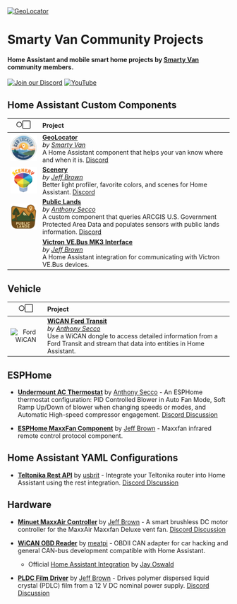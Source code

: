 <a href="https://www.youtube.com/@SmartyVan" target="_blank">
  <img width="150" alt="GeoLocator" src="https://avatars.githubusercontent.com/u/186000570?raw=true"/>
</a>

# Smarty Van Community Projects
#### Home Assistant and mobile smart home projects by [Smarty Van](https://www.youtube.com/@SmartyVan) community members.

[![Join our Discord](https://img.shields.io/discord/1303421267545821245?label=Join%20Discord&logo=discord)](https://discord.gg/3rqeqES3zP)
[![YouTube](https://img.shields.io/badge/YouTube-Smarty%20Van-red?logo=youtube&logoColor=white)](https://www.youtube.com/@SmartyVan)

## Home Assistant Custom Components

| ⚪️⬜️ | Project |
|:-----:|:---------|
| <img width="100" alt="GeoLocator" src="https://github.com/SmartyVan/hass-geolocator/blob/main/logo/icon.png?raw=true"/> | **[GeoLocator](https://github.com/SmartyVan/hass-geolocator)**<br>*by [Smarty Van](https://github.com/SmartyVan)*<br>A Home Assistant component that helps your van know where and when it is. [Discord](https://discord.com/channels/1303421267545821245/1366772230465388614) |
| <img width="100" alt="Scenery" src="https://github.com/j9brown/scenery/blob/main/assets/brand/icon.png?raw=true"/> | **[Scenery](https://github.com/j9brown/scenery)**<br>*by [Jeff Brown](https://github.com/j9brown)*<br>Better light profiler, favorite colors, and scenes for Home Assistant. [Discord](https://discord.com/channels/1303421267545821245/1365608918738407495) |
| <img width="100" alt="Public Lands" src="https://github.com/anthonysecco/public-lands-ha-sensor/blob/main/logo/icon.png?raw=true"/> | **[Public Lands](https://github.com/anthonysecco/public-lands-ha-sensor)**<br>*by [Anthony Secco](https://github.com/anthonysecco)*<br>A custom component that queries ARCGIS U.S. Government Protected Area Data and populates sensors with public lands information. [Discord](https://discord.com/channels/1303421267545821245/1380666972215181432) |
| | [**Victron VE.Bus MK3 Interface**](https://github.com/j9brown/victron-mk3-hass)<br>*by [Jeff Brown](https://github.com/j9brown)*<br>A Home Assistant integration for communicating with Victron VE.Bus devices.|

## Vehicle

| ⚪️⬜️ | Project |
|:-----:|:---------|
| <img width="100" alt="Ford WiCAN" src="https://github.com/anthonysecco/WiCAN-Ford-Transit/blob/main/logo/logo_large.png?raw=true"/> | **[WiCAN Ford Transit](https://github.com/anthonysecco/WiCAN-Ford-Transit)**<br>*by [Anthony Secco](https://github.com/anthonysecco)*<br>Use a WiCAN dongle to access detailed information from a Ford Transit and stream that data into entities in Home Assistant. |


## ESPHome

- [**Undermount AC Thermostat**](https://github.com/anthonysecco/undermount-ac-esphome-thermostat) by [Anthony Secco](https://github.com/anthonysecco) - An ESPHome thermostat configuration: PID Controlled Blower in Auto Fan Mode, Soft Ramp Up/Down of blower when changing speeds or modes, and Automatic High-speed compressor engagement. [Discord Discussion](https://discord.com/channels/1303421267545821245/1373870540334301315)

- [**ESPHome MaxxFan Component**](https://github.com/j9brown/esphome-maxxfan-protocol) by [Jeff Brown](https://github.com/j9brown) - Maxxfan infrared remote control protocol component.

## Home Assistant YAML Configurations

- [**Teltonika Rest API**](https://github.com/usbrit/teltonika-rest) by [usbrit](https://github.com/usbrit) - Integrate your Teltonika router into Home Assistant using the rest integration. [Discord DIscussion](https://discord.com/channels/1303421267545821245/1349687104761757747)

## Hardware

- [**Minuet MaxxAir Controller**](https://github.com/j9brown/minuet) by [Jeff Brown](https://github.com/j9brown) - A smart brushless DC motor controller for the MaxxAir Maxxfan Deluxe vent fan. [Discord Discussion](https://discord.com/channels/1303421267545821245/1346559421957931088)

- [**WiCAN OBD Reader**](https://github.com/meatpiHQ/wican-fw) by [meatpi](https://github.com/meatpiHQ) - OBDII CAN adapter for car hacking and general CAN-bus development compatible with Home Assistant.
  - Official [Home Assistant Integration](https://github.com/jay-oswald/ha-wican) by [Jay Oswald](https://github.com/jay-oswald) 

- [**PLDC Film Driver**](https://github.com/j9brown/pdlc) by [Jeff Brown](https://github.com/j9brown) - Drives polymer dispersed liquid crystal (PDLC) film from a 12 V DC nominal power supply. [Discord Discussion](https://discord.com/channels/1303421267545821245/1378169556492615790)